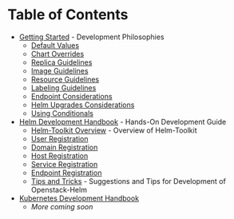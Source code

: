 # Table of Contents

- [Getting Started](getting-started/readme.md) - Development Philosophies
  - [Default Values](getting-started/gs-values.md)
  - [Chart Overrides](getting-started/gs-overrides.md)
  - [Replica Guidelines](getting-started/gs-replicas.md)
  - [Image Guidelines](getting-started/gs-images.md)
  - [Resource Guidelines](getting-started/gs-resources.md)
  - [Labeling Guidelines](getting-started/gs-labels.md)
  - [Endpoint Considerations](getting-started/gs-endpoints.md)
  - [Helm Upgrades Considerations](getting-started/gs-upgrades.md)
  - [Using Conditionals](getting-started/gs-conditionals.md)
- [Helm Development Handbook](dev-helm/readme.md) - Hands-On Development Guide
  - [Helm-Toolkit Overview](dev-helm/helm-toolkit.md) - Overview of Helm-Toolkit
  - [User Registration](dev-helm/registration-user.md)
  - [Domain Registration](dev-helm/registration-domain.md)
  - [Host Registration](dev-helm/registration-host.md)
  - [Service Registration](dev-helm/registration-service.md)
  - [Endpoint Registration](dev-helm/registration-endpoint.md)
  - [Tips and Tricks](dev-helm/tips-development.md) - Suggestions and Tips for Development of Openstack-Helm
- [Kubernetes Development Handbook](dev-kubernetes/readme.md)
  - *More coming soon*
